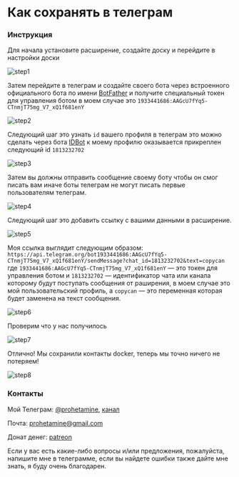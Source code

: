 # Как сохранять в телеграм

### Инструкция

Для начала установите расширение, создайте доску и перейдите в настройки доски

![step1](https://github.com/prohetamine/Copycan/blob/main/media/send-url-telegram-bot-1.png)

Затем перейдите в телеграм и создайте своего бота через встроенного официального бота по имени [BotFather](https://t.me/BotFather) и получите специальный токен для управления ботом в моем случае это ```1933441686:AAGcU7fYq5-CTnmjT75mg_V7_xQ1f681enY```

![step2](https://github.com/prohetamine/Copycan/blob/main/media/send-url-telegram-bot-2.png)

Следующий шаг это узнать ```id``` вашего профиля в телеграм это можно сделать через бота [IDBot](https://t.me/myidbot) к моему профилю оказывается прикреплен следующий id ```1813232702```

![step3](https://github.com/prohetamine/Copycan/blob/main/media/send-url-telegram-bot-3.png)

Затем вы должны отправить сообщение своему боту чтобы он смог писать вам иначе боты телеграм не могут писать первые пользователям телеграм.

![step4](https://github.com/prohetamine/Copycan/blob/main/media/send-url-telegram-bot-4.png)

Следующий шаг это добавить ссылку с вашими данными в расширение.

![step5](https://github.com/prohetamine/Copycan/blob/main/media/send-url-telegram-bot-5.png)

Моя ссылка выглядит следующим образом: ```https://api.telegram.org/bot1933441686:AAGcU7fYq5-CTnmjT75mg_V7_xQ1f681enY/sendMessage?chat_id=1813232702&text=copycan``` где ```1933441686:AAGcU7fYq5-CTnmjT75mg_V7_xQ1f681enY``` — это токен для управления ботом и ```1813232702``` — идентификатор чата или канала которому будут поступать сообщения от раширения, в моем случае это мой пользовательский профиль, а ```copycan``` — это переменная которая будет заменена на текст сообщения.

![step6](https://github.com/prohetamine/Copycan/blob/main/media/send-url-telegram-bot-6.png)

Проверим что у нас получилось

![step7](https://github.com/prohetamine/Copycan/blob/main/media/send-url-telegram-bot-7.png)

Отлично! Мы сохранили контакты docker, теперь мы точно ничего не потеряем!

![step8](https://github.com/prohetamine/Copycan/blob/main/media/send-url-telegram-bot-8.png)

### Контакты

Мой Телеграм: [@prohetamine](https://t.me/prohetamine), [канал](https://t.me/prohetamines)

Почта: prohetamine@gmail.com

Донат денег: [patreon](https://www.patreon.com/prohetamine)

Если у вас есть какие-либо вопросы и/или предложения, пожалуйста, напишите мне в телеграмме, если вы найдете ошибки также дайте мне знать, я буду очень благодарен.
